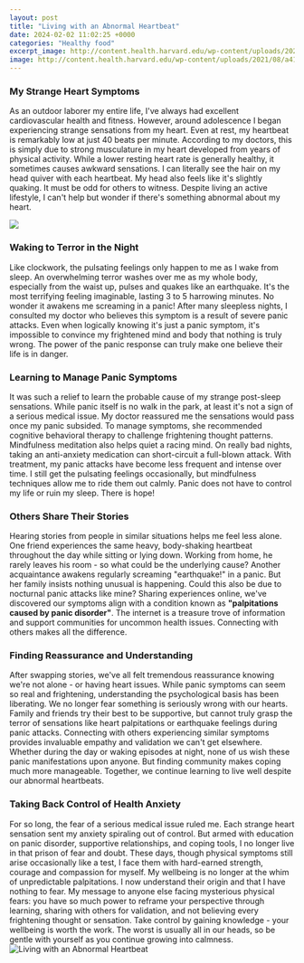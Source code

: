 ```yaml
---
layout: post
title: "Living with an Abnormal Heartbeat"
date: 2024-02-02 11:02:25 +0000
categories: "Healthy food"
excerpt_image: http://content.health.harvard.edu/wp-content/uploads/2021/08/a419f866-fce6-4ba6-81d2-f63c5d6a9e0e.jpg
image: http://content.health.harvard.edu/wp-content/uploads/2021/08/a419f866-fce6-4ba6-81d2-f63c5d6a9e0e.jpg
---
```


### My Strange Heart Symptoms
As an outdoor laborer my entire life, I've always had excellent cardiovascular health and fitness. However, around adolescence I began experiencing strange sensations from my heart. Even at rest, my heartbeat is remarkably low at just 40 beats per minute. According to my doctors, this is simply due to strong musculature in my heart developed from years of physical activity. 
While a lower resting heart rate is generally healthy, it sometimes causes awkward sensations. I can literally see the hair on my head quiver with each heartbeat. My head also feels like it's slightly quaking. It must be odd for others to witness. Despite living an active lifestyle, I can't help but wonder if there's something abnormal about my heart.

![](https://technewsmagazine.co.uk/wp-content/uploads/2022/08/irregular-heartbeat-Infographics_Arrhythmia-Revise1_0.png)
### Waking to Terror in the Night  
Like clockwork, the pulsating feelings only happen to me as I wake from sleep. An overwhelming terror washes over me as my whole body, especially from the waist up, pulses and quakes like an earthquake. It's the most terrifying feeling imaginable, lasting 3 to 5 harrowing minutes. No wonder it awakens me screaming in a panic!
After many sleepless nights, I consulted my doctor who believes this symptom is a result of severe panic attacks. Even when logically knowing it's just a panic symptom, it's impossible to convince my frightened mind and body that nothing is truly wrong. The power of the panic response can truly make one believe their life is in danger.
### Learning to Manage Panic Symptoms
It was such a relief to learn the probable cause of my strange post-sleep sensations. While panic itself is no walk in the park, at least it's not a sign of a serious medical issue. My doctor reassured me the sensations would pass once my panic subsided. 
To manage symptoms, she recommended cognitive behavioral therapy to challenge frightening thought patterns. Mindfulness meditation also helps quiet a racing mind. On really bad nights, taking an anti-anxiety medication can short-circuit a full-blown attack. 
With treatment, my panic attacks have become less frequent and intense over time. I still get the pulsating feelings occasionally, but mindfulness techniques allow me to ride them out calmly. Panic does not have to control my life or ruin my sleep. There is hope!
### Others Share Their Stories
Hearing stories from people in similar situations helps me feel less alone. One friend experiences the same heavy, body-shaking heartbeat throughout the day while sitting or lying down. Working from home, he rarely leaves his room - so what could be the underlying cause? 
Another acquaintance awakens regularly screaming "earthquake!" in a panic. But her family insists nothing unusual is happening. Could this also be due to nocturnal panic attacks like mine? 
Sharing experiences online, we've discovered our symptoms align with a condition known as **"palpitations caused by panic disorder"**. The internet is a treasure trove of information and support communities for uncommon health issues. Connecting with others makes all the difference.
### Finding Reassurance and Understanding  
After swapping stories, we've all felt tremendous reassurance knowing we're not alone - or having heart issues. While panic symptoms can seem so real and frightening, understanding the psychological basis has been liberating. We no longer fear something is seriously wrong with our hearts.
Family and friends try their best to be supportive, but cannot truly grasp the terror of sensations like heart palpitations or earthquake feelings during panic attacks. Connecting with others experiencing similar symptoms provides invaluable empathy and validation we can't get elsewhere. 
Whether during the day or waking episodes at night, none of us wish these panic manifestations upon anyone. But finding community makes coping much more manageable. Together, we continue learning to live well despite our abnormal heartbeats.
### Taking Back Control of Health Anxiety
For so long, the fear of a serious medical issue ruled me. Each strange heart sensation sent my anxiety spiraling out of control. But armed with education on panic disorder, supportive relationships, and coping tools, I no longer live in that prison of fear and doubt.
These days, though physical symptoms still arise occasionally like a test, I face them with hard-earned strength, courage and compassion for myself. My wellbeing is no longer at the whim of unpredictable palpitations. I now understand their origin and that I have nothing to fear.
My message to anyone else facing mysterious physical fears: you have so much power to reframe your perspective through learning, sharing with others for validation, and not believing every frightening thought or sensation. Take control by gaining knowledge - your wellbeing is worth the work. The worst is usually all in our heads, so be gentle with yourself as you continue growing into calmness.
![Living with an Abnormal Heartbeat](http://content.health.harvard.edu/wp-content/uploads/2021/08/a419f866-fce6-4ba6-81d2-f63c5d6a9e0e.jpg)